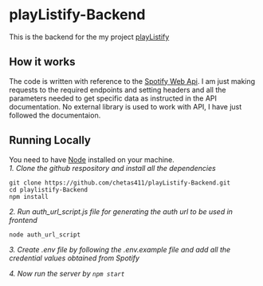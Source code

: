 # playListify-Backend
This is the backend for the my project [playListify](https://github.com/chetas411/playListify-Frontend)

## How it works
The code is written with reference to the [Spotify Web Api](https://developer.spotify.com/documentation/web-api/). I am just making requests to the required endpoints and setting headers and all the parameters needed to get specific data as instructed in the API documentation. No external library is used to work with API, I have just followed the documentaion.

## Running Locally
You need to have [Node](https://nodejs.org/en/) installed on your machine.<br>
*1. Clone the github respository and install all the dependencies*
```
git clone https://github.com/chetas411/playListify-Backend.git
cd playlistify-Backend
npm install
```
*2. Run auth_url_script.js file for generating the auth url to be used in frontend*
```
node auth_url_script
```
*3. Create .env file  by following the .env.example file and add all the credential values obtained from Spotify*

*4. Now run the server by `npm start`*
